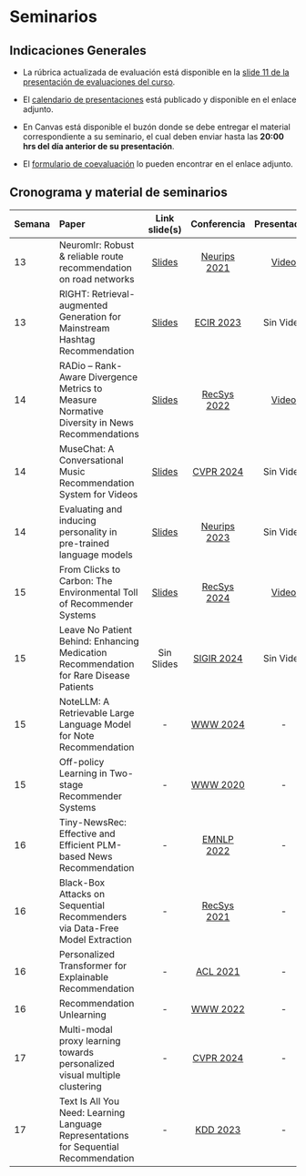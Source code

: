 # Seminarios

## Indicaciones Generales

- La rúbrica actualizada de evaluación está disponible en la [slide 11 de la presentación de evaluaciones del curso](https://uccl0-my.sharepoint.com/:p:/g/personal/dparras_uc_cl/EZ8G_FkyCKJAt6Fx23H7GWkBKl6ZeEdF9v222wJ5vAD5kA?e=xKdyxv&nav=eyJzSWQiOjI3MSwiY0lkIjoxODI4ODEzNjkzfQ). 

- El [calendario de presentaciones](https://uccl0-my.sharepoint.com/:x:/g/personal/dparras_uc_cl/ESvMv0yEcL1OiuPmfHbwIhABYW88ByAst9RWuDhkNIRkmg?e=SHOzqg) está publicado y disponible en el enlace adjunto.

- En Canvas está disponible el buzón donde se debe entregar el material correspondiente a su seminario, el cual deben enviar hasta las **20:00 hrs del día anterior de su presentación**.

- El [formulario de coevaluación](https://docs.google.com/forms/d/e/1FAIpQLSeVBcs37GbTIGxhxPoKGO5fC6epojtGuq69NUSO6vDNsg6exw/viewform?usp=preview) lo pueden encontrar en el enlace adjunto.

## Cronograma y material de seminarios

| Semana  | Paper            | Link slide(s) | Conferencia   | Presentación  |
|:--------|:-----------------|:-------------:|:-------------:|:-------------:|
|13       | Neuromlr: Robust & reliable route recommendation on road networks |[Slides](https://github.com/PUC-RecSys-Class/RecSysPUC-2025-1/blob/master/seminarios/NeuroMLR.pdf)|[Neurips 2021](https://proceedings.neurips.cc/paper_files/paper/2021/file/b922ede9c9eb9eabec1c1fecbdecb45d-Paper.pdf)|[Video](https://uccl0-my.sharepoint.com/:v:/g/personal/dparras_uc_cl/Ec3fyPRb6bVMofC9lU3JUyUBU0cWpWMzHqX6O5pLWnGTng?e=c3qT81&nav=eyJyZWZlcnJhbEluZm8iOnsicmVmZXJyYWxBcHAiOiJTdHJlYW1XZWJBcHAiLCJyZWZlcnJhbFZpZXciOiJTaGFyZURpYWxvZy1MaW5rIiwicmVmZXJyYWxBcHBQbGF0Zm9ybSI6IldlYiIsInJlZmVycmFsTW9kZSI6InZpZXcifX0%3D)|
|13       | RIGHT: Retrieval-augmented Generation for Mainstream Hashtag Recommendation |[Slides](https://github.com/PUC-RecSys-Class/RecSysPUC-2025-1/blob/master/seminarios/RIGHT_S_O_C.pdf)|[ECIR 2023](https://arxiv.org/pdf/2312.10466)|Sin Video|
|14       | RADio – Rank-Aware Divergence Metrics to Measure Normative Diversity in News Recommendations |[Slides](https://github.com/PUC-RecSys-Class/RecSysPUC-2025-1/blob/master/seminarios/RADio.pdf)|[RecSys 2022](https://dl.acm.org/doi/pdf/10.1145/3523227.3546780)|[Video](https://uccl0-my.sharepoint.com/:v:/g/personal/dparras_uc_cl/EXpD76k-qptLhBTJxo7vlvwBzZdsungEs_lG5ilMCTfzoQ?e=0P3OrY)|
|14       | MuseChat: A Conversational Music Recommendation System for Videos |[Slides](https://github.com/PUC-RecSys-Class/RecSysPUC-2025-1/blob/master/seminarios/Musechat.pdf)|[CVPR 2024](https://arxiv.org/pdf/2310.06282)|Sin Video|
|14       | Evaluating and inducing personality in pre-trained language models |[Slides](https://github.com/PUC-RecSys-Class/RecSysPUC-2025-1/blob/master/seminarios/Evaluating_and_Inducing_Personality_in_Pre-trained_Language_Models.pdf)|[Neurips 2023](https://proceedings.neurips.cc/paper_files/paper/2023/file/21f7b745f73ce0d1f9bcea7f40b1388e-Paper-Conference.pdf)|Sin Video|
|15       | From Clicks to Carbon: The Environmental Toll of Recommender Systems |[Slides](https://github.com/PUC-RecSys-Class/RecSysPUC-2025-1/blob/master/seminarios/From_Clicks_to_Carbon_The_Environmental_Toll_of_Recommender_Systems.pdf)|[RecSys 2024](https://dl.acm.org/doi/pdf/10.1145/3640457.3688074)|[Video](https://uccl0-my.sharepoint.com/:v:/g/personal/dparras_uc_cl/EbcenSnYaydBqqX-JN8sSgEB2Pt_zZSSSQEgkcl_2FtBWA?e=we5wtC)|
|15       | Leave No Patient Behind: Enhancing Medication Recommendation for Rare Disease Patients |Sin Slides|[SIGIR 2024](https://arxiv.org/abs/2403.17745)|Sin Video|
|15       | NoteLLM: A Retrievable Large Language Model for Note Recommendation |-|[WWW 2024](https://arxiv.org/pdf/2403.01744)|-|
|15       | Off-policy Learning in Two-stage Recommender Systems |-|[WWW 2020](https://dl.acm.org/doi/pdf/10.1145/3366423.3380130)|-|
|16       | Tiny-NewsRec: Effective and Efficient PLM-based News Recommendation |-|[EMNLP 2022](https://arxiv.org/pdf/2112.00944)|-|
|16       | Black-Box Attacks on Sequential Recommenders via Data-Free Model Extraction |-|[RecSys 2021](https://dl.acm.org/doi/pdf/10.1145/3460231.3474275)|-|
|16       | Personalized Transformer for Explainable Recommendation |-|[ACL 2021](https://arxiv.org/pdf/2105.11601)|-|
|16       | Recommendation Unlearning |-|[WWW 2022](https://dl.acm.org/doi/abs/10.1145/3485447.3511997)|-|
|17       | Multi-modal proxy learning towards personalized visual multiple clustering |-|[CVPR 2024](https://openaccess.thecvf.com/content/CVPR2024/papers/Yao_Multi-Modal_Proxy_Learning_Towards_Personalized_Visual_Multiple_Clustering_CVPR_2024_paper.pdf)|-|
|17       | Text Is All You Need: Learning Language Representations for Sequential Recommendation |-|[KDD 2023](https://dl.acm.org/doi/pdf/10.1145/3580305.3599519)|-|
